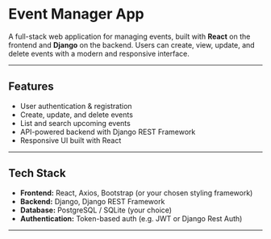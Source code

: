# Event Manager App

A full-stack web application for managing events, built with **React** on the frontend and **Django** on the backend. Users can create, view, update, and delete events with a modern and responsive interface.

---

## Features

- User authentication & registration
- Create, update, and delete events
- List and search upcoming events
- API-powered backend with Django REST Framework
- Responsive UI built with React

---

## Tech Stack

- **Frontend:** React, Axios, Bootstrap (or your chosen styling framework)
- **Backend:** Django, Django REST Framework
- **Database:** PostgreSQL / SQLite (your choice)
- **Authentication:** Token-based auth (e.g. JWT or Django Rest Auth)

---

